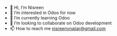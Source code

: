 - 👋 Hi, I’m Nisreen
- 👀 I’m interested in Odoo for now
- 🌱 I’m currently learning Odoo
- 💞️ I’m looking to collaborate on Odoo development
- 📫 How to reach me nisreenynajjar@gmail.com

<!---
NisreenN/NisreenN is a ✨ special ✨ repository because its `README.md` (this file) appears on your GitHub profile.
You can click the Preview link to take a look at your changes.
--->
